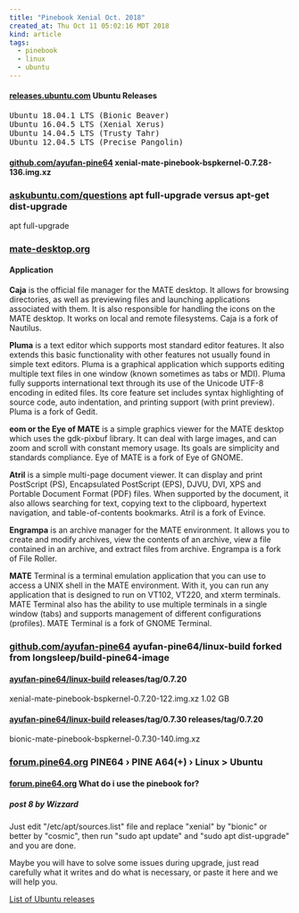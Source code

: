 ```yaml
---
title: "Pinebook Xenial Oct. 2018"
created_at: Thu Oct 11 05:02:16 MDT 2018
kind: article
tags:
  - pinebook
  - linux
  - ubuntu
---
```


<h4>
  <a href="http://releases.ubuntu.com/" target="_blank">releases.ubuntu.com</a>
  Ubuntu Releases
</h4>

<pre>
Ubuntu 18.04.1 LTS (Bionic Beaver)
Ubuntu 16.04.5 LTS (Xenial Xerus)
Ubuntu 14.04.5 LTS (Trusty Tahr)
Ubuntu 12.04.5 LTS (Precise Pangolin) 
</pre>

<h4>
  <a href="https://github.com/ayufan-pine64/linux-build/releases/tag/0.7.28" target="_blank">github.com/ayufan-pine64</a>
  xenial-mate-pinebook-bspkernel-0.7.28-136.img.xz 
</h4>

<h3>
  <a href="https://askubuntu.com/questions/770135/apt-full-upgrade-versus-apt-get-dist-upgrade/770140#770140" target="_blank">askubuntu.com/questions</a>
  apt full-upgrade versus apt-get dist-upgrade
</h3>

apt full-upgrade

<h3>
  <a href="https://mate-desktop.org/" target="_blank">mate-desktop.org</a>
</h3>

<h4>Application</h4>

<b>Caja</b> is the official file manager for the MATE desktop. It allows
for browsing directories, as well as previewing files and launching
applications associated with them. It is also responsible for handling the
icons on the MATE desktop. It works on local and remote filesystems. Caja
is a fork of Nautilus.

<b>Pluma</b> is a text editor which supports most standard editor
features. It also extends this basic functionality with other features
not usually found in simple text editors. Pluma is a graphical application
which supports editing multiple text files in one window (known sometimes
as tabs or MDI). Pluma fully supports international text through its
use of the Unicode UTF-8 encoding in edited files. Its core feature
set includes syntax highlighting of source code, auto indentation,
and printing support (with print preview). Pluma is a fork of Gedit.

<b>eom or the Eye of MATE</b> is a simple graphics viewer for the
MATE desktop which uses the gdk-pixbuf library. It can deal with large
images, and can zoom and scroll with constant memory usage. Its goals
are simplicity and standards compliance. Eye of MATE is a fork of Eye
of GNOME.

<b>Atril</b> is a simple multi-page document viewer. It can display and
print PostScript (PS), Encapsulated PostScript (EPS), DJVU, DVI, XPS and
Portable Document Format (PDF) files. When supported by the document, it
also allows searching for text, copying text to the clipboard, hypertext
navigation, and table-of-contents bookmarks. Atril is a fork of Evince.

<b>Engrampa</b> is an archive manager for the MATE environment. It allows
you to create and modify archives, view the contents of an archive, view
a file contained in an archive, and extract files from archive. Engrampa
is a fork of File Roller.

<b>MATE</b> Terminal is a terminal emulation application that you can
use to access a UNIX shell in the MATE environment. With it, you can
run any application that is designed to run on VT102, VT220, and xterm
terminals. MATE Terminal also has the ability to use multiple terminals in
a single window (tabs) and supports management of different configurations
(profiles). MATE Terminal is a fork of GNOME Terminal.

<h3>
  <a href="https://github.com/ayufan-pine64/linux-build/releases" target="_blank">github.com/ayufan-pine64</a>
  ayufan-pine64/linux-build forked from longsleep/build-pine64-image
</h3>

<h4>
  <a href="https://github.com/ayufan-pine64/linux-build/releases/tag/0.7.20" target="_blank">ayufan-pine64/linux-build</a>
  releases/tag/0.7.20
</h4>

xenial-mate-pinebook-bspkernel-0.7.20-122.img.xz 1.02 GB

<h4>
  <a href="https://github.com/ayufan-pine64/linux-build/releases/tag/0.7.30" target="_blank">ayufan-pine64/linux-build</a>
  releases/tag/0.7.30
  releases/tag/0.7.20
</h4>

bionic-mate-pinebook-bspkernel-0.7.30-140.img.xz

<h3>
  <a href="https://forum.pine64.org/forumdisplay.php?fid=27" target="_blank">forum.pine64.org</a>
   PINE64 › PINE A64(+) › Linux > Ubuntu 
</h3>

<h4>
  <a href="https://forum.pine64.org/showthread.php?tid=6592" target="_blank">forum.pine64.org</a>
  What do i use the pinebook for?
</h4>

<h5>post 8 by Wizzard</h5>

Just edit "/etc/apt/sources.list" file and replace "xenial" by "bionic" or
better by "cosmic", then run "sudo apt update" and "sudo apt dist-upgrade"
and you are done.

Maybe you will have to solve some issues during upgrade, just read
carefully what it writes and do what is necessary, or paste it here and
we will help you.

<a href="https://wiki.ubuntu.com/Releases" target="_blank">List of Ubuntu releases</a>

<!--
html boilerplate fragments
<a href="" target="_blank"></a>
<a name=""></a>
<img src="" width="400px">
<ul>
  <li></li>
  <li><a href="" target="_blank"></a></li>
</ul>
<pre>
</pre>
<p style="margin-bottom: 2em;"></p>
<hr style="border: 0; height: 3px; background: #333; background-image: linear-gradient(to right, #ccc, #333, #ccc);">
<pre><code>
</code></pre>
<math xmlns='http://www.w3.org/1998/Math/MathML' display='block'>
</math>
-->
